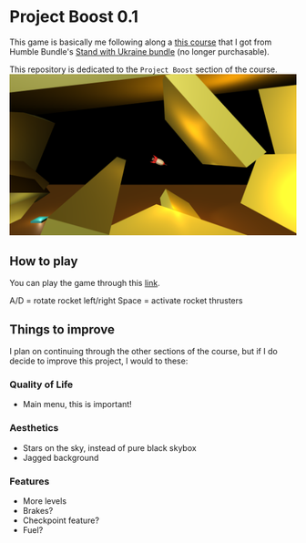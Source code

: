 # Project Boost 0.1
This game is basically me following along a [this course](https://www.gamedev.tv/p/complete-c-unity-game-developer-3d-online-course-2020) that I got from Humble Bundle's [Stand with Ukraine bundle](https://www.reddit.com/r/Games/comments/tha0qc/comment/i17oba8) (no longer purchasable).

This repository is dedicated to the `Project Boost` section of the course.
![Screenshot](Screenshot.png)

## How to play
You can play the game through this [link](https://sharemygame.com/@BasOrAldi/project-boost-0-1).

A/D = rotate rocket left/right
Space = activate rocket thrusters

## Things to improve
I plan on continuing through the other sections of the course, but if I do decide to improve this project, I would to these:

### Quality of Life
- Main menu, this is important!
### Aesthetics
- Stars on the sky, instead of pure black skybox
- Jagged background

### Features
- More levels
- Brakes?
- Checkpoint feature?
- Fuel?